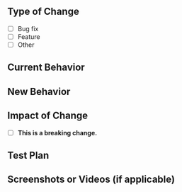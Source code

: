## Type of Change

* [ ] Bug fix
* [ ] Feature
* [ ] Other

## Current Behavior

<!-- You can use this section to: link to an open issue, share the repro of a bug that exists today, or describe current functionality. -->

## New Behavior

<!-- For features, describe the new behavior. For bugs, this section can be deleted, or you can optionally describe any new behavior that occurs now that the bug has been addressed. -->

## Impact of Change

<!-- If this PR has breaking changes for downstream consumers, check the box below. If you check the box, please provide information about the breaking changes as well. -->

* [ ] **This is a breaking change.**

## Test Plan

<!-- Please post how this change has been tested and will be tested going forward --> 

## Screenshots or Videos (if applicable)

<!-- Paste screenshots, videos, or GIFs of the change if it is has a visual impact. -->

